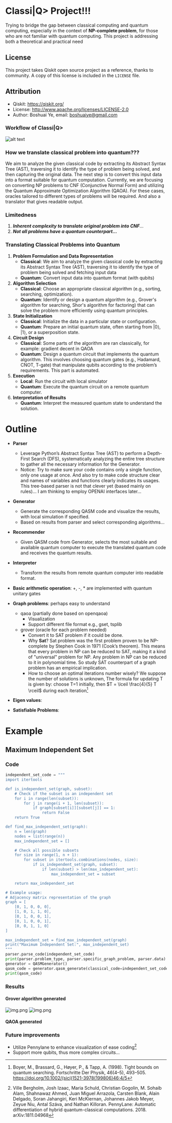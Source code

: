 # Classi|Q> Project!!!
Trying to bridge the gap between classical computing and quantum computing, especially in the context of **NP-complete problem**, for those who are not familiar with quantum computing. This project is addressing both a theoretical and practical need


## License
This project takes Qiskit open source project as a reference, thanks to community.
A copy of this license is included in the `LICENSE` file.

## Attribution
- Qiskit: https://qiskit.org/
- License: http://www.apache.org/licenses/LICENSE-2.0
- Author: Boshuai Ye, email: boshuaiye@gmail.com
### Workflow of Classi|Q>
![alt text](./assets/workflow.png "Title")

### How we translate classical problem into quantum???
We aim to analyze the given classical code by extracting its Abstract Syntax Tree (AST), traversing it to identify the type of problem being solved, and then capturing the original data. 
The next step is to convert this input data into a format suitable for 
quantum computation. Currently, we are focusing on converting NP problems 
to CNF (Conjunctive Normal Form) and utilizing the Quantum Approximate 
Optimization Algorithm (QAOA). For these cases, oracles tailored to 
different types of problems will be required. And also a translator that gives readable output.

### Limitedness
1. ***Inherent complexity to translate original problem into CNF***...
2. ***Not all problems have a quantum counterpart...*** 

### Translating Classical Problems into Quantum

1. **Problem Formulation and Data Representation**
   - **Classical**: We aim to analyze the given classical code by extracting its Abstract Syntax Tree (AST), traversing it to identify the type of problem being solved and fetching input data
   - **Quantum**: Convert input data into quantum format (with qubits)
2. **Algorithm Selection**
   - **Classical**: Choose an appropriate classical algorithm (e.g., sorting, searching, optimization).
   - **Quantum**: Identify or design a quantum algorithm (e.g., Grover's algorithm for searching, Shor's algorithm for factoring) that can solve the problem more efficiently using quantum principles.
3. **State Initialization**
   - **Classical**: Initialize the data in a particular state or configuration.
   - **Quantum**: Prepare an initial quantum state, often starting from |0⟩, |1⟩, or a superposition state.
4. **Circuit Design**
   - **Classical**: Some parts of the algorithm are ran classically, for example: gradient decent in QAOA
   - **Quantum**: Design a quantum circuit that implements the quantum algorithm. This involves choosing quantum gates (e.g., Hadamard, CNOT, T-gate) that manipulate qubits according to the problem’s requirements. This part is automated.
5. **Execution**
   - **Local**: Run the circuit with local simulator
   - **Quantum**: Execute the quantum circuit on a remote quantum computer.
6. **Interpretation of Results**
   - **Quantum**: Interpret the measured quantum state to understand the solution. 

# Outline
- **Parser**
  - Leverage Python’s Abstract Syntax Tree (AST) to perform a Depth-First Search (DFS), systematically analyzing the entire tree structure to gather all the necessary information for the Generator.
  - Notice: Try to make sure your code contains only a single function, only one usage at once. And also try to make code structure clear and names of variables and functions clearly indicates its usages. This tree-based parser is not that clever yet (based mainly on rules)... I am thinking to employ OPENAI interfaces later... 
- **Generator**
   - Generate the corresponding QASM code and visualize the results, with local simulation if specified.
   - Based on results from parser and select corresponding algorithms... 
   
- **Recommender** 
   - Given QASM code from Generator, selects the most suitable and available quantum computer to execute the translated quantum code and receives the quantum results.
- **Interpreter**
   - Transform the results from remote quantum computer into readable format.
- **Basic arithmetic operation**: +, -, * are implemented with quantum unitary gates
- **Graph problems**: perhaps easy to understand
  - qaoa (partially done based on openqaoa)
    - Visualization
    - Support different file format e.g., gset, tsplib 
  - grover (oracle for each problem needed)
    - Convert it to SAT problem if it could be done.
    - Why **Sat**? Sat problem was the first problem proven to be NP-complete by Stephen Cook in 1971 (Cook’s theorem). This means that every problem in NP can be           reduced to SAT, making it a kind of "universal" problem for NP. Any problem in NP can be reduced to it in polynomial time. So study SAT counterpart of a graph problem has an empirical implication.
    - How to choose an optimal iterations number wisely? We suppose the number of solutions is unknown, The formula for updating T is given by: choose T=1 initially, then $T = \lceil \frac{4}{5} T \rceil$ during each iteration[^1]
- **Eigen values**:
- **Satisfiable Problems**:

# Example
## Maximum Independent Set
### Code
```python 
independent_set_code = """
import itertools

def is_independent_set(graph, subset):
    # Check if the subset is an independent set
    for i in range(len(subset)):
        for j in range(i + 1, len(subset)):
            if graph[subset[i]][subset[j]] == 1:
                return False
    return True

def find_max_independent_set(graph):
    n = len(graph)
    nodes = list(range(n))
    max_independent_set = []

    # Check all possible subsets
    for size in range(1, n + 1):
        for subset in itertools.combinations(nodes, size):
            if is_independent_set(graph, subset):
                if len(subset) > len(max_independent_set):
                    max_independent_set = subset

    return max_independent_set

# Example usage:
# Adjacency matrix representation of the graph
graph = [
    [0, 1, 0, 0, 0],
    [1, 0, 1, 1, 0],
    [0, 1, 0, 0, 1],
    [0, 1, 0, 0, 1],
    [0, 0, 1, 1, 0]
]

max_independent_set = find_max_independent_set(graph)
print("Maximum Independent Set:", max_independent_set)
"""
parser.parse_code(independent_set_code)
print(parser.problem_type, parser.specific_graph_problem, parser.data)
generator = QASMGenerator()
qasm_code = generator.qasm_generate(classical_code=independent_set_code, verbose=False)
print(qasm_code)
```

### Results
#### Grover algorithm generated
![img.png](assets/grover_results_IS.png)
![img.png](assets/grover_circuits_IS.png)
#### QAOA generated

### Future improvements
- Utilize Pennylane to enhance visualization of ease coding[^2]
- Support more qubits, thus more complex circuits...

[^1]: Boyer, M., Brassard, G., Høyer, P., & Tapp, A. (1998). Tight bounds on quantum searching. Fortschritte Der Physik, 46(4–5), 493–505. https://doi.org/10.1002/(sici)1521-3978(199806)46:4/5

[^2]: Ville Bergholm, Josh Izaac, Maria Schuld, Christian Gogolin, M. Sohaib Alam, Shahnawaz Ahmed, Juan Miguel Arrazola, Carsten Blank, Alain Delgado, Soran Jahangiri, Keri McKiernan, Johannes Jakob Meyer, Zeyue Niu, Antal Száva, and Nathan Killoran. PennyLane: Automatic differentiation of hybrid quantum-classical computations. 2018. arXiv:1811.04968

